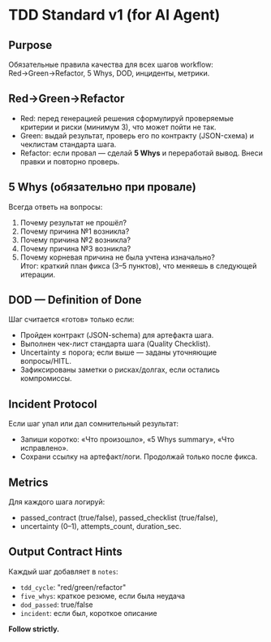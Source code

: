 # TDD Standard v1 (for AI Agent)

## Purpose
Обязательные правила качества для всех шагов workflow: Red→Green→Refactor, 5 Whys, DOD, инциденты, метрики.

## Red→Green→Refactor
- Red: перед генерацией решения сформулируй проверяемые критерии и риски (минимум 3), что может пойти не так.
- Green: выдай результат, проверь его по контракту (JSON-схема) и чеклистам стандарта шага.
- Refactor: если провал — сделай **5 Whys** и переработай вывод. Внеси правки и повторно проверь.

## 5 Whys (обязательно при провале)
Всегда ответь на вопросы:
1) Почему результат не прошёл?  
2) Почему причина №1 возникла?  
3) Почему причина №2 возникла?  
4) Почему причина №3 возникла?  
5) Почему корневая причина не была учтена изначально?  
Итог: краткий план фикса (3–5 пунктов), что меняешь в следующей итерации.

## DOD — Definition of Done
Шаг считается «готов» только если:
- Пройден контракт (JSON-schema) для артефакта шага.
- Выполнен чек-лист стандарта шага (Quality Checklist).
- Uncertainty ≤ порога; если выше — заданы уточняющие вопросы/HITL.
- Зафиксированы заметки о рисках/долгах, если остались компромиссы.

## Incident Protocol
Если шаг упал или дал сомнительный результат:
- Запиши коротко: «Что произошло», «5 Whys summary», «Что исправлено».
- Сохрани ссылку на артефакт/логи. Продолжай только после фикса.

## Metrics
Для каждого шага логируй: 
- passed_contract (true/false), passed_checklist (true/false),
- uncertainty (0–1), attempts_count, duration_sec.

## Output Contract Hints
Каждый шаг добавляет в `notes`:
- `tdd_cycle`: "red/green/refactor"
- `five_whys`: краткое резюме, если была неудача
- `dod_passed`: true/false
- `incident`: если был, короткое описание

**Follow strictly.**

